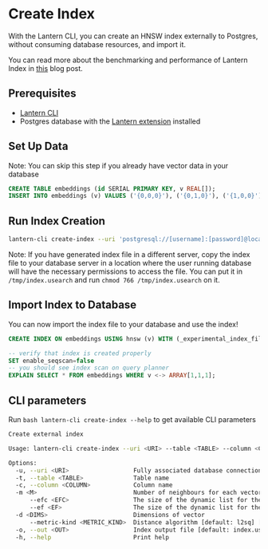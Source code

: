 # Create Index

With the Lantern CLI, you can create an HNSW index externally to Postgres, without consuming database resources, and import it.

You can read more about the benchmarking and performance of Lantern Index in [this](https://lantern.dev/blog/hnsw-index-creation) blog post.

## Prerequisites

- [Lantern CLI](/lantern-cli/install)
- Postgres database with the [Lantern extension](/lantern-db/install) installed

## Set Up Data

Note: You can skip this step if you already have vector data in your database

```sql
CREATE TABLE embeddings (id SERIAL PRIMARY KEY, v REAL[]);
INSERT INTO embeddings (v) VALUES ('{0,0,0}'), ('{0,1,0}'), ('{1,0,0}');
```

## Run Index Creation

```bash
lantern-cli create-index --uri 'postgresql://[username]:[password]@localhost:5432/[db]' --table "embeddings" --column "v" -m 10 --efc 128 --ef 64 --metric-kind l2sq --out /tmp/index.usearch
```

Note: If you have generated index file in a different server, copy the index file to your database server in a location where the user running database will have the necessary permissions to access the file. You can put it in `/tmp/index.usearch` and run `chmod 766 /tmp/index.usearch` on it.

## Import Index to Database

You can now import the index file to your database and use the index!

```sql
CREATE INDEX ON embeddings USING hnsw (v) WITH (_experimental_index_file='/tmp/index.usearch');

-- verify that index is created properly
SET enable_seqscan=false
-- you should see index scan on query planner
EXPLAIN SELECT * FROM embeddings WHERE v <-> ARRAY[1,1,1];
```

## CLI parameters

Run `bash lantern-cli create-index --help` to get available CLI parameters

```bash
Create external index

Usage: lantern-cli create-index --uri <URI> --table <TABLE> --column <COLUMN> -d <DIMS> [MORE OPTIONS]

Options:
  -u, --uri <URI>                  Fully associated database connection string including db name
  -t, --table <TABLE>              Table name
  -c, --column <COLUMN>            Column name
  -m <M>                           Number of neighbours for each vector [default: 16]
      --efc <EFC>                  The size of the dynamic list for the nearest neighbors in construction [default: 128]
      --ef <EF>                    The size of the dynamic list for the nearest neighbors in search [default: 64]
  -d <DIMS>                        Dimensions of vector
      --metric-kind <METRIC_KIND>  Distance algorithm [default: l2sq] [possible values: l2sq, cos, hamming]
  -o, --out <OUT>                  Index output file [default: index.usearch]
  -h, --help                       Print help
```
